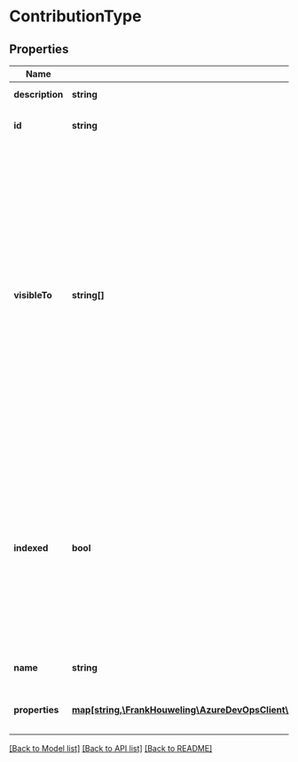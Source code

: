 # ContributionType

## Properties
Name | Type | Description | Notes
------------ | ------------- | ------------- | -------------
**description** | **string** | Description of the contribution/type | [optional] 
**id** | **string** | Fully qualified identifier of the contribution/type | [optional] 
**visibleTo** | **string[]** | VisibleTo can be used to restrict whom can reference a given contribution/type. This value should be a list of publishers or extensions access is restricted too.  Examples: \&quot;ms\&quot; - Means only the \&quot;ms\&quot; publisher can reference this. \&quot;ms.vss-web\&quot; - Means only the \&quot;vss-web\&quot; extension from the \&quot;ms\&quot; publisher can reference this. | [optional] 
**indexed** | **bool** | Controls whether or not contributions of this type have the type indexed for queries. This allows clients to find all extensions that have a contribution of this type.  NOTE: Only TrustedPartners are allowed to specify indexed contribution types. | [optional] 
**name** | **string** | Friendly name of the contribution/type | [optional] 
**properties** | [**map[string,\FrankHouweling\AzureDevOpsClient\ExtensionManagement\Model\ContributionPropertyDescription]**](ContributionPropertyDescription.md) | Describes the allowed properties for this contribution type | [optional] 

[[Back to Model list]](../README.md#documentation-for-models) [[Back to API list]](../README.md#documentation-for-api-endpoints) [[Back to README]](../README.md)


